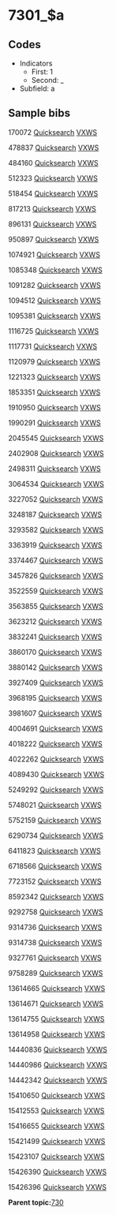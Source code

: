 # 7301\_$a

## Codes

-   Indicators
    -   First: 1
    -   Second: \_
-   Subfield: a

## Sample bibs

170072 [Quicksearch](https://search.library.yale.edu/catalog/170072) [VXWS](http://prodorbis.library.yale.edu:7014/vxws/GetHoldingsService?bibId=170072)

478837 [Quicksearch](https://search.library.yale.edu/catalog/478837) [VXWS](http://prodorbis.library.yale.edu:7014/vxws/GetHoldingsService?bibId=478837)

484160 [Quicksearch](https://search.library.yale.edu/catalog/484160) [VXWS](http://prodorbis.library.yale.edu:7014/vxws/GetHoldingsService?bibId=484160)

512323 [Quicksearch](https://search.library.yale.edu/catalog/512323) [VXWS](http://prodorbis.library.yale.edu:7014/vxws/GetHoldingsService?bibId=512323)

518454 [Quicksearch](https://search.library.yale.edu/catalog/518454) [VXWS](http://prodorbis.library.yale.edu:7014/vxws/GetHoldingsService?bibId=518454)

817213 [Quicksearch](https://search.library.yale.edu/catalog/817213) [VXWS](http://prodorbis.library.yale.edu:7014/vxws/GetHoldingsService?bibId=817213)

896131 [Quicksearch](https://search.library.yale.edu/catalog/896131) [VXWS](http://prodorbis.library.yale.edu:7014/vxws/GetHoldingsService?bibId=896131)

950897 [Quicksearch](https://search.library.yale.edu/catalog/950897) [VXWS](http://prodorbis.library.yale.edu:7014/vxws/GetHoldingsService?bibId=950897)

1074921 [Quicksearch](https://search.library.yale.edu/catalog/1074921) [VXWS](http://prodorbis.library.yale.edu:7014/vxws/GetHoldingsService?bibId=1074921)

1085348 [Quicksearch](https://search.library.yale.edu/catalog/1085348) [VXWS](http://prodorbis.library.yale.edu:7014/vxws/GetHoldingsService?bibId=1085348)

1091282 [Quicksearch](https://search.library.yale.edu/catalog/1091282) [VXWS](http://prodorbis.library.yale.edu:7014/vxws/GetHoldingsService?bibId=1091282)

1094512 [Quicksearch](https://search.library.yale.edu/catalog/1094512) [VXWS](http://prodorbis.library.yale.edu:7014/vxws/GetHoldingsService?bibId=1094512)

1095381 [Quicksearch](https://search.library.yale.edu/catalog/1095381) [VXWS](http://prodorbis.library.yale.edu:7014/vxws/GetHoldingsService?bibId=1095381)

1116725 [Quicksearch](https://search.library.yale.edu/catalog/1116725) [VXWS](http://prodorbis.library.yale.edu:7014/vxws/GetHoldingsService?bibId=1116725)

1117731 [Quicksearch](https://search.library.yale.edu/catalog/1117731) [VXWS](http://prodorbis.library.yale.edu:7014/vxws/GetHoldingsService?bibId=1117731)

1120979 [Quicksearch](https://search.library.yale.edu/catalog/1120979) [VXWS](http://prodorbis.library.yale.edu:7014/vxws/GetHoldingsService?bibId=1120979)

1221323 [Quicksearch](https://search.library.yale.edu/catalog/1221323) [VXWS](http://prodorbis.library.yale.edu:7014/vxws/GetHoldingsService?bibId=1221323)

1853351 [Quicksearch](https://search.library.yale.edu/catalog/1853351) [VXWS](http://prodorbis.library.yale.edu:7014/vxws/GetHoldingsService?bibId=1853351)

1910950 [Quicksearch](https://search.library.yale.edu/catalog/1910950) [VXWS](http://prodorbis.library.yale.edu:7014/vxws/GetHoldingsService?bibId=1910950)

1990291 [Quicksearch](https://search.library.yale.edu/catalog/1990291) [VXWS](http://prodorbis.library.yale.edu:7014/vxws/GetHoldingsService?bibId=1990291)

2045545 [Quicksearch](https://search.library.yale.edu/catalog/2045545) [VXWS](http://prodorbis.library.yale.edu:7014/vxws/GetHoldingsService?bibId=2045545)

2402908 [Quicksearch](https://search.library.yale.edu/catalog/2402908) [VXWS](http://prodorbis.library.yale.edu:7014/vxws/GetHoldingsService?bibId=2402908)

2498311 [Quicksearch](https://search.library.yale.edu/catalog/2498311) [VXWS](http://prodorbis.library.yale.edu:7014/vxws/GetHoldingsService?bibId=2498311)

3064534 [Quicksearch](https://search.library.yale.edu/catalog/3064534) [VXWS](http://prodorbis.library.yale.edu:7014/vxws/GetHoldingsService?bibId=3064534)

3227052 [Quicksearch](https://search.library.yale.edu/catalog/3227052) [VXWS](http://prodorbis.library.yale.edu:7014/vxws/GetHoldingsService?bibId=3227052)

3248187 [Quicksearch](https://search.library.yale.edu/catalog/3248187) [VXWS](http://prodorbis.library.yale.edu:7014/vxws/GetHoldingsService?bibId=3248187)

3293582 [Quicksearch](https://search.library.yale.edu/catalog/3293582) [VXWS](http://prodorbis.library.yale.edu:7014/vxws/GetHoldingsService?bibId=3293582)

3363919 [Quicksearch](https://search.library.yale.edu/catalog/3363919) [VXWS](http://prodorbis.library.yale.edu:7014/vxws/GetHoldingsService?bibId=3363919)

3374467 [Quicksearch](https://search.library.yale.edu/catalog/3374467) [VXWS](http://prodorbis.library.yale.edu:7014/vxws/GetHoldingsService?bibId=3374467)

3457826 [Quicksearch](https://search.library.yale.edu/catalog/3457826) [VXWS](http://prodorbis.library.yale.edu:7014/vxws/GetHoldingsService?bibId=3457826)

3522559 [Quicksearch](https://search.library.yale.edu/catalog/3522559) [VXWS](http://prodorbis.library.yale.edu:7014/vxws/GetHoldingsService?bibId=3522559)

3563855 [Quicksearch](https://search.library.yale.edu/catalog/3563855) [VXWS](http://prodorbis.library.yale.edu:7014/vxws/GetHoldingsService?bibId=3563855)

3623212 [Quicksearch](https://search.library.yale.edu/catalog/3623212) [VXWS](http://prodorbis.library.yale.edu:7014/vxws/GetHoldingsService?bibId=3623212)

3832241 [Quicksearch](https://search.library.yale.edu/catalog/3832241) [VXWS](http://prodorbis.library.yale.edu:7014/vxws/GetHoldingsService?bibId=3832241)

3860170 [Quicksearch](https://search.library.yale.edu/catalog/3860170) [VXWS](http://prodorbis.library.yale.edu:7014/vxws/GetHoldingsService?bibId=3860170)

3880142 [Quicksearch](https://search.library.yale.edu/catalog/3880142) [VXWS](http://prodorbis.library.yale.edu:7014/vxws/GetHoldingsService?bibId=3880142)

3927409 [Quicksearch](https://search.library.yale.edu/catalog/3927409) [VXWS](http://prodorbis.library.yale.edu:7014/vxws/GetHoldingsService?bibId=3927409)

3968195 [Quicksearch](https://search.library.yale.edu/catalog/3968195) [VXWS](http://prodorbis.library.yale.edu:7014/vxws/GetHoldingsService?bibId=3968195)

3981607 [Quicksearch](https://search.library.yale.edu/catalog/3981607) [VXWS](http://prodorbis.library.yale.edu:7014/vxws/GetHoldingsService?bibId=3981607)

4004691 [Quicksearch](https://search.library.yale.edu/catalog/4004691) [VXWS](http://prodorbis.library.yale.edu:7014/vxws/GetHoldingsService?bibId=4004691)

4018222 [Quicksearch](https://search.library.yale.edu/catalog/4018222) [VXWS](http://prodorbis.library.yale.edu:7014/vxws/GetHoldingsService?bibId=4018222)

4022262 [Quicksearch](https://search.library.yale.edu/catalog/4022262) [VXWS](http://prodorbis.library.yale.edu:7014/vxws/GetHoldingsService?bibId=4022262)

4089430 [Quicksearch](https://search.library.yale.edu/catalog/4089430) [VXWS](http://prodorbis.library.yale.edu:7014/vxws/GetHoldingsService?bibId=4089430)

5249292 [Quicksearch](https://search.library.yale.edu/catalog/5249292) [VXWS](http://prodorbis.library.yale.edu:7014/vxws/GetHoldingsService?bibId=5249292)

5748021 [Quicksearch](https://search.library.yale.edu/catalog/5748021) [VXWS](http://prodorbis.library.yale.edu:7014/vxws/GetHoldingsService?bibId=5748021)

5752159 [Quicksearch](https://search.library.yale.edu/catalog/5752159) [VXWS](http://prodorbis.library.yale.edu:7014/vxws/GetHoldingsService?bibId=5752159)

6290734 [Quicksearch](https://search.library.yale.edu/catalog/6290734) [VXWS](http://prodorbis.library.yale.edu:7014/vxws/GetHoldingsService?bibId=6290734)

6411823 [Quicksearch](https://search.library.yale.edu/catalog/6411823) [VXWS](http://prodorbis.library.yale.edu:7014/vxws/GetHoldingsService?bibId=6411823)

6718566 [Quicksearch](https://search.library.yale.edu/catalog/6718566) [VXWS](http://prodorbis.library.yale.edu:7014/vxws/GetHoldingsService?bibId=6718566)

7723152 [Quicksearch](https://search.library.yale.edu/catalog/7723152) [VXWS](http://prodorbis.library.yale.edu:7014/vxws/GetHoldingsService?bibId=7723152)

8592342 [Quicksearch](https://search.library.yale.edu/catalog/8592342) [VXWS](http://prodorbis.library.yale.edu:7014/vxws/GetHoldingsService?bibId=8592342)

9292758 [Quicksearch](https://search.library.yale.edu/catalog/9292758) [VXWS](http://prodorbis.library.yale.edu:7014/vxws/GetHoldingsService?bibId=9292758)

9314736 [Quicksearch](https://search.library.yale.edu/catalog/9314736) [VXWS](http://prodorbis.library.yale.edu:7014/vxws/GetHoldingsService?bibId=9314736)

9314738 [Quicksearch](https://search.library.yale.edu/catalog/9314738) [VXWS](http://prodorbis.library.yale.edu:7014/vxws/GetHoldingsService?bibId=9314738)

9327761 [Quicksearch](https://search.library.yale.edu/catalog/9327761) [VXWS](http://prodorbis.library.yale.edu:7014/vxws/GetHoldingsService?bibId=9327761)

9758289 [Quicksearch](https://search.library.yale.edu/catalog/9758289) [VXWS](http://prodorbis.library.yale.edu:7014/vxws/GetHoldingsService?bibId=9758289)

13614665 [Quicksearch](https://search.library.yale.edu/catalog/13614665) [VXWS](http://prodorbis.library.yale.edu:7014/vxws/GetHoldingsService?bibId=13614665)

13614671 [Quicksearch](https://search.library.yale.edu/catalog/13614671) [VXWS](http://prodorbis.library.yale.edu:7014/vxws/GetHoldingsService?bibId=13614671)

13614755 [Quicksearch](https://search.library.yale.edu/catalog/13614755) [VXWS](http://prodorbis.library.yale.edu:7014/vxws/GetHoldingsService?bibId=13614755)

13614958 [Quicksearch](https://search.library.yale.edu/catalog/13614958) [VXWS](http://prodorbis.library.yale.edu:7014/vxws/GetHoldingsService?bibId=13614958)

14440836 [Quicksearch](https://search.library.yale.edu/catalog/14440836) [VXWS](http://prodorbis.library.yale.edu:7014/vxws/GetHoldingsService?bibId=14440836)

14440986 [Quicksearch](https://search.library.yale.edu/catalog/14440986) [VXWS](http://prodorbis.library.yale.edu:7014/vxws/GetHoldingsService?bibId=14440986)

14442342 [Quicksearch](https://search.library.yale.edu/catalog/14442342) [VXWS](http://prodorbis.library.yale.edu:7014/vxws/GetHoldingsService?bibId=14442342)

15410650 [Quicksearch](https://search.library.yale.edu/catalog/15410650) [VXWS](http://prodorbis.library.yale.edu:7014/vxws/GetHoldingsService?bibId=15410650)

15412553 [Quicksearch](https://search.library.yale.edu/catalog/15412553) [VXWS](http://prodorbis.library.yale.edu:7014/vxws/GetHoldingsService?bibId=15412553)

15416655 [Quicksearch](https://search.library.yale.edu/catalog/15416655) [VXWS](http://prodorbis.library.yale.edu:7014/vxws/GetHoldingsService?bibId=15416655)

15421499 [Quicksearch](https://search.library.yale.edu/catalog/15421499) [VXWS](http://prodorbis.library.yale.edu:7014/vxws/GetHoldingsService?bibId=15421499)

15423107 [Quicksearch](https://search.library.yale.edu/catalog/15423107) [VXWS](http://prodorbis.library.yale.edu:7014/vxws/GetHoldingsService?bibId=15423107)

15426390 [Quicksearch](https://search.library.yale.edu/catalog/15426390) [VXWS](http://prodorbis.library.yale.edu:7014/vxws/GetHoldingsService?bibId=15426390)

15426396 [Quicksearch](https://search.library.yale.edu/catalog/15426396) [VXWS](http://prodorbis.library.yale.edu:7014/vxws/GetHoldingsService?bibId=15426396)

**Parent topic:**[730](../../tags/730/730.md)

